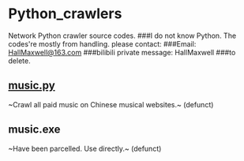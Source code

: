 # Python_crawlers
Network Python crawler source codes.
###I do not know Python. The codes're mostly from handling. please contact:
###Email: HallMaxwell@163.com
###bilibili private message: HallMaxwell
###to delete.
## [music.py](https://github.com/HallMaxwell/Python_crawlers/blob/main/crawlers/music.py)
~Crawl all paid music on Chinese musical websites.~ (defunct)
## music.exe
~Have been parcelled. Use directly.~ (defunct)
